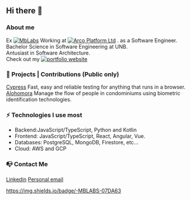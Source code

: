## Hi there 👋

### About me
Ex [![MbLabs](https://img.shields.io/badge/-MBLABS-ff5733)](https://mblabs.com.br/) Working at  [![Arco Platform Ltd](https://img.shields.io/badge/-ArcoPlatform-fffff)](https://arcoeducacao.com.br/) . as a Software Engineer.<br>
Bachelor Science in Software Engineering at UNB.<br>
Antusiast in Software Architecture.<br>
Check out my  [![portfolio website](https://img.shields.io/badge/-Website-21618c)](https://luisfurtadoaraujo.com)<br>

### 🚧 Projects | Contributions (Public only)
[Cypress](https://www.cypress.io/) Fast, easy and reliable testing for anything that runs in a browser.
[Alohomora](https://github.com/Alohomora-team) Manage the flow of people in condominiums using biometric identification technologies.

### ⚡ Technologies I use most
* Backend:JavaScript/TypeScript, Python and Kotlin
* Frontend: JavaScript/TypeScript, React, Angular, Vue.
* Databases: PostgreSQL, MongoDB, Firestore, etc...
* Cloud: AWS and GCP

### 📭 Contact Me
[Linkedin](https://linkedin.com/in/luis-furtado-)
[Personal email](luiscesm1@gmail.com)

https://img.shields.io/badge/-MBLABS-07DA63
